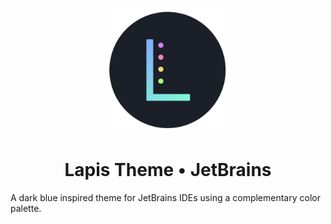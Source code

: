 <p align="center"><img style="width: 200px" src="assets/logo.png" /></p>

<div align="center">

# Lapis Theme • JetBrains

</div>

<!-- Plugin description -->

<p align="center">

A dark blue inspired theme for JetBrains IDEs using a complementary color palette.

</p>
<!-- Plugin description end -->
